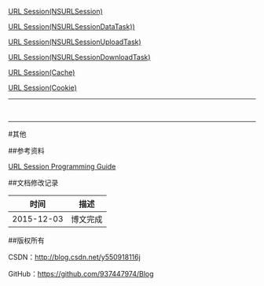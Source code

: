 [URL Session(NSURLSession)](https://github.com/937447974/Blog/blob/master/Swift/URL%20Session(NSURLSession).md)

[URL Session(NSURLSessionDataTask))](https://github.com/937447974/Blog/blob/master/Swift/URL%20Session(NSURLSessionDataTask).md)

[URL Session(NSURLSessionUploadTask)](https://github.com/937447974/Blog/blob/master/Swift/URL%20Session(NSURLSessionUploadTask).md)

[URL Session(NSURLSessionDownloadTask)](https://github.com/937447974/Blog/blob/master/Swift/URL%20Session(NSURLSessionDownloadTask).md)

[URL Session(Cache)](https://github.com/937447974/Blog/blob/master/Swift/URL%20Session(Cache).md)

[URL Session(Cookie)](https://github.com/937447974/Blog/blob/master/Swift/URL%20Session(Cookie).md)

----

&#160;

----------

#其他

##参考资料

[URL Session Programming Guide](https://developer.apple.com/library/ios/documentation/Cocoa/Conceptual/URLLoadingSystem/URLLoadingSystem.html)

##文档修改记录

| 时间 | 描述 |
| ---- | ---- |
| 2015-12-03 | 博文完成 |

##版权所有

CSDN：http://blog.csdn.net/y550918116j

GitHub：https://github.com/937447974/Blog
